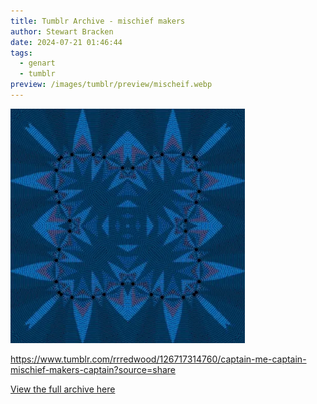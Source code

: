 ```yaml
---
title: Tumblr Archive - mischief makers
author: Stewart Bracken
date: 2024-07-21 01:46:44
tags:
  - genart
  - tumblr
preview: /images/tumblr/preview/mischeif.webp
---
```


![mischief makers](/images/tumblr/mischeif.webp)

https://www.tumblr.com/rrredwood/126717314760/captain-me-captain-mischief-makers-captain?source=share

[View the full archive here](https://www.tumblr.com/rrredwood)